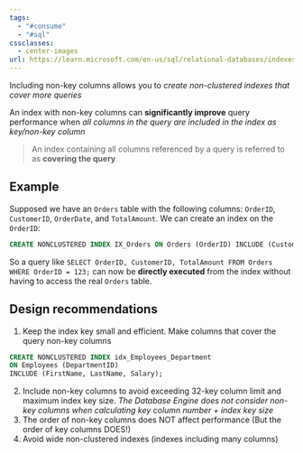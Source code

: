 ```yaml
---
tags:
  - "#consume"
  - "#sql"
cssclasses:
  - center-images
url: https://learn.microsoft.com/en-us/sql/relational-databases/indexes/create-indexes-with-included-columns?view=sql-server-2017
---
```

Including non-key columns allows you to *create non-clustered indexes that cover more queries*

An index with non-key columns can **significantly improve** query performance when *all columns in the query are included in the index as key/non-key column*

> An index containing all columns referenced by a query is referred to as **covering the query**

## Example

Supposed we have an `Orders` table with the following columns: `OrderID`, `CustomerID`, `OrderDate`, and `TotalAmount`. We can create an index on the `OrderID`: 

```sql
CREATE NONCLUSTERED INDEX IX_Orders ON Orders (OrderID) INCLUDE (CustomerID, TotalAmount);
```

So a query like `SELECT OrderID, CustomerID, TotalAmount FROM Orders WHERE OrderID = 123;` can now be **directly executed** from the index without having to access the real `Orders` table.

## Design recommendations

1. Keep the index key small and efficient. Make columns that cover the query non-key columns

```sql
CREATE NONCLUSTERED INDEX idx_Employees_Department
ON Employees (DepartmentID)
INCLUDE (FirstName, LastName, Salary);
```

2. Include non-key columns to avoid exceeding 32-key column limit and maximum index key size. *The Database Engine does not consider non-key columns when calculating key column number + index key size*
3. The order of non-key columns does NOT affect performance (But the order of key columns DOES!)
4. Avoid wide non-clustered indexes (indexes including many columns)